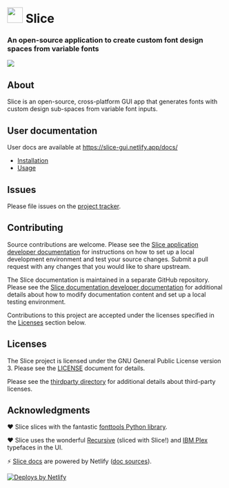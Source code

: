 # <img height="36" src="https://raw.githubusercontent.com/source-foundry/Slice/main/src/resources/img/slice-icon.svg"/>  Slice

### An open-source application to create custom font design spaces from variable fonts

<img src="https://d33wubrfki0l68.cloudfront.net/d67ed997178c60733041aaaf932bdf9c3afcb63b/fda62/images/slice-hero-crunch.png">

## About

Slice is an open-source, cross-platform GUI app that generates fonts with custom design sub-spaces from variable font inputs.

## User documentation

User docs are available at https://slice-gui.netlify.app/docs/

- [Installation](https://slice-gui.netlify.app/docs/install/)
- [Usage](https://slice-gui.netlify.app/docs/usage/)

## Issues

Please file issues on the [project tracker](https://github.com/source-foundry/Slice/issues).

## Contributing

Source contributions are welcome.  Please see the [Slice application developer documentation](https://slice-gui.netlify.app/docs/developer/#slice-source-code-contributions) for instructions on how to set up a local development environment and test your source changes.  Submit a pull request with any changes that you would like to share upstream.

The Slice documentation is maintained in a separate GitHub repository.  Please see the [Slice documentation developer documentation](https://slice-gui.netlify.app/docs/developer/#slice-documentation-contributions) for additional details about how to modify documentation content and set up a local testing environment.

Contributions to this project are accepted under the licenses specified in the [Licenses](#Licenses) section below.

## Licenses

The Slice project is licensed under the GNU General Public License version 3. Please see the [LICENSE](LICENSE) document for details.

Please see the [thirdparty directory](https://github.com/source-foundry/Slice/tree/main/thirdparty) for additional details about third-party licenses.

## Acknowledgments

❤️ Slice slices with the fantastic [fonttools Python library](https://github.com/fonttools/fonttools).

❤️ Slice uses the wonderful [Recursive](https://github.com/arrowtype/recursive) (sliced with Slice!) and [IBM Plex](https://github.com/IBM/plex) typefaces in the UI.

⚡ [Slice docs](https://slice-gui.netlify.app/) are powered by Netlify ([doc sources](https://github.com/source-foundry/Slice-docs)).

  <a href="https://www.netlify.com">
    <img src="https://www.netlify.com/img/global/badges/netlify-light.svg" alt="Deploys by Netlify" />
  </a>
